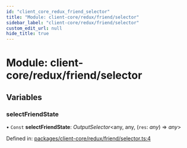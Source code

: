 ```yaml
---
id: "client_core_redux_friend_selector"
title: "Module: client-core/redux/friend/selector"
sidebar_label: "client-core/redux/friend/selector"
custom_edit_url: null
hide_title: true
---
```


# Module: client-core/redux/friend/selector

## Variables

### selectFriendState

• `Const` **selectFriendState**: *OutputSelector*<any, any, (`res`: *any*) => *any*\>

Defined in: [packages/client-core/redux/friend/selector.ts:4](https://github.com/xr3ngine/xr3ngine/blob/5c3dcaef1/packages/client-core/redux/friend/selector.ts#L4)
